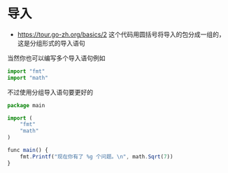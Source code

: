 # 导入
- https://tour.go-zh.org/basics/2
这个代码用圆括号将导入的包分成一组的，这是分组形式的导入语句

当然你也可以编写多个导入语句例如
```js
import "fmt"
import "math"
```

不过使用分组导入语句要更好的
```js
package main

import (
	"fmt"
	"math"
)

func main() {
	fmt.Printf("现在你有了 %g 个问题。\n", math.Sqrt(7))
}

```
